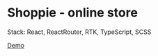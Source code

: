 # Shoppie - online store

Stack: React, ReactRouter, RTK, TypeScript, SCSS

[Demo](https://irrbis38.github.io/react-shoppie/)